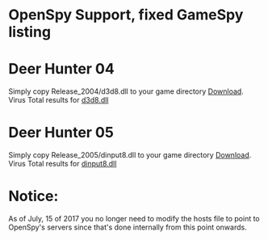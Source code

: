 OpenSpy Support, fixed GameSpy listing
======

Deer Hunter 04
======
Simply copy Release_2004/d3d8.dll to your game directory [Download](https://github.com/colistro123/Deer_Hunter04_GameSpy_Patches/blob/master/Release_2004/d3d8.dll "Download").<br/>
Virus Total results for [d3d8.dll](https://www.virustotal.com/en/file/808fa37ece9e55175b0d5414cd8ebc617ab384dca871b6e07296fd3ae16318c7/analysis/1500167762/ "d3d8.dll")

Deer Hunter 05
======
Simply copy Release_2005/dinput8.dll to your game directory [Download](https://github.com/colistro123/Deer_Hunter04_GameSpy_Patches/blob/master/Release_2005/dinput8.dll "Download").<br/>
Virus Total results for [dinput8.dll](https://www.virustotal.com/en/file/118e5ceefb78b640f87bfeea04ab7f4258e1f513068eb704d35a76c47e94e01d/analysis/1500167731/ "dinput8.dll")

Notice:
======
As of July, 15 of 2017 you no longer need to modify the hosts file to point to OpenSpy's servers since that's done internally from this point onwards.